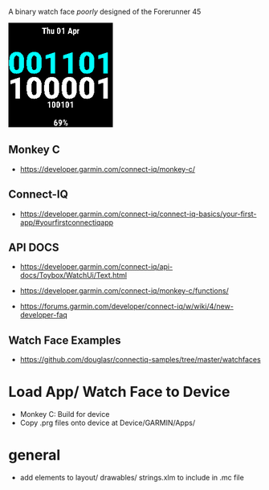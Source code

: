 A binary watch face *poorly* designed of the Forerunner 45

![Alt text](/Watchface_capture.png?raw=true "Image of watch face showing time")

## Monkey C
- https://developer.garmin.com/connect-iq/monkey-c/

## Connect-IQ
- https://developer.garmin.com/connect-iq/connect-iq-basics/your-first-app/#yourfirstconnectiqapp

## API DOCS
- https://developer.garmin.com/connect-iq/api-docs/Toybox/WatchUi/Text.html
- https://developer.garmin.com/connect-iq/monkey-c/functions/

- https://forums.garmin.com/developer/connect-iq/w/wiki/4/new-developer-faq

## Watch Face Examples
- https://github.com/douglasr/connectiq-samples/tree/master/watchfaces

# Load App/ Watch Face to Device
- Monkey C: Build for device
- Copy .prg files onto device at Device/GARMIN/Apps/

# general
- add elements to layout/ drawables/ strings.xlm to include in .mc file
